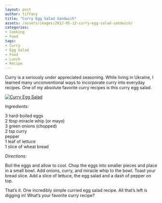 ```yaml
---
layout: post
author: tiffany
title: "Curry Egg Salad Sandwich"
assets: /assets/images/2012-05-12-curry-egg-salad-sandwich/
categories: 
- Cooking
- Food
tags: 
- Curry
- Egg Salad
- Food
- Lunch
- Recipe
---
```


Curry is a seriously under appreciated seasoning. While living in Ukraine, I learned many unconventional ways to incorporate curry into everyday recipes. One of my absolute favorite curry recipes is this curry egg salad.

[![](jekyll_uploads/2012/05/DSC_0041-001-575x381.jpg "Curry Egg Salad")](http://www.sweetpeonies.com/2012/05/curry-egg-salad-sandwich/dsc_0041-001/)

_Ingredients:_

3 hard-boiled eggs  
2 tbsp miracle whip (or mayo)  
3 green onions (chopped)  
2 tsp curry  
pepper  
1 leaf of lettuce  
1 slice of wheat bread

_Directions:_

Boil the eggs and allow to cool. Chop the eggs into smaller pieces and place in a small bowl. Add onions, curry, and miracle whip to the bowl. Toast your bread slice. Add a slice of lettuce, the egg salad and a dash of pepper on top.

That’s it. One incredibly simple curried egg salad recipe. All that’s left is digging in! What’s your favorite curry recipe?